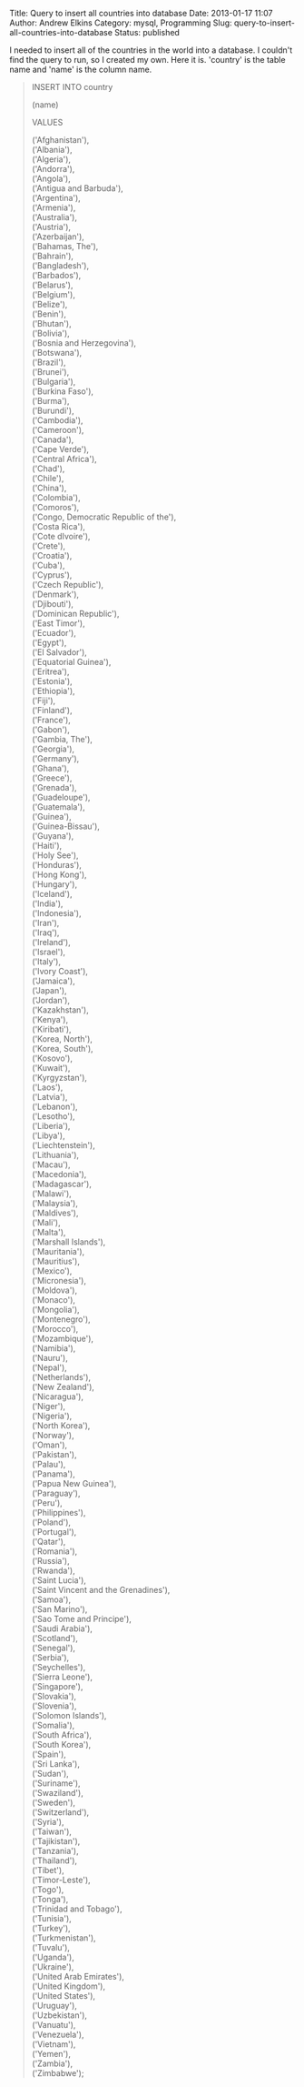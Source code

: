 Title: Query to insert all countries into database
Date: 2013-01-17 11:07
Author: Andrew Elkins
Category: mysql, Programming
Slug: query-to-insert-all-countries-into-database
Status: published

I needed to insert all of the countries in the world into a database. I
couldn't find the query to run, so I created my own. Here it is.
'country' is the table name and 'name' is the column name.

> INSERT INTO country
>
> (name)
>
> VALUES
>
> ('Afghanistan'),  
> ('Albania'),  
> ('Algeria'),  
> ('Andorra'),  
> ('Angola'),  
> ('Antigua and Barbuda'),  
> ('Argentina'),  
> ('Armenia'),  
> ('Australia'),  
> ('Austria'),  
> ('Azerbaijan'),  
> ('Bahamas, The'),  
> ('Bahrain'),  
> ('Bangladesh'),  
> ('Barbados'),  
> ('Belarus'),  
> ('Belgium'),  
> ('Belize'),  
> ('Benin'),  
> ('Bhutan'),  
> ('Bolivia'),  
> ('Bosnia and Herzegovina'),  
> ('Botswana'),  
> ('Brazil'),  
> ('Brunei'),  
> ('Bulgaria'),  
> ('Burkina Faso'),  
> ('Burma'),  
> ('Burundi'),  
> ('Cambodia'),  
> ('Cameroon'),  
> ('Canada'),  
> ('Cape Verde'),  
> ('Central Africa'),  
> ('Chad'),  
> ('Chile'),  
> ('China'),  
> ('Colombia'),  
> ('Comoros'),  
> ('Congo, Democratic Republic of the'),  
> ('Costa Rica'),  
> ('Cote dIvoire'),  
> ('Crete'),  
> ('Croatia'),  
> ('Cuba'),  
> ('Cyprus'),  
> ('Czech Republic'),  
> ('Denmark'),  
> ('Djibouti'),  
> ('Dominican Republic'),  
> ('East Timor'),  
> ('Ecuador'),  
> ('Egypt'),  
> ('El Salvador'),  
> ('Equatorial Guinea'),  
> ('Eritrea'),  
> ('Estonia'),  
> ('Ethiopia'),  
> ('Fiji'),  
> ('Finland'),  
> ('France'),  
> ('Gabon'),  
> ('Gambia, The'),  
> ('Georgia'),  
> ('Germany'),  
> ('Ghana'),  
> ('Greece'),  
> ('Grenada'),  
> ('Guadeloupe'),  
> ('Guatemala'),  
> ('Guinea'),  
> ('Guinea-Bissau'),  
> ('Guyana'),  
> ('Haiti'),  
> ('Holy See'),  
> ('Honduras'),  
> ('Hong Kong'),  
> ('Hungary'),  
> ('Iceland'),  
> ('India'),  
> ('Indonesia'),  
> ('Iran'),  
> ('Iraq'),  
> ('Ireland'),  
> ('Israel'),  
> ('Italy'),  
> ('Ivory Coast'),  
> ('Jamaica'),  
> ('Japan'),  
> ('Jordan'),  
> ('Kazakhstan'),  
> ('Kenya'),  
> ('Kiribati'),  
> ('Korea, North'),  
> ('Korea, South'),  
> ('Kosovo'),  
> ('Kuwait'),  
> ('Kyrgyzstan'),  
> ('Laos'),  
> ('Latvia'),  
> ('Lebanon'),  
> ('Lesotho'),  
> ('Liberia'),  
> ('Libya'),  
> ('Liechtenstein'),  
> ('Lithuania'),  
> ('Macau'),  
> ('Macedonia'),  
> ('Madagascar'),  
> ('Malawi'),  
> ('Malaysia'),  
> ('Maldives'),  
> ('Mali'),  
> ('Malta'),  
> ('Marshall Islands'),  
> ('Mauritania'),  
> ('Mauritius'),  
> ('Mexico'),  
> ('Micronesia'),  
> ('Moldova'),  
> ('Monaco'),  
> ('Mongolia'),  
> ('Montenegro'),  
> ('Morocco'),  
> ('Mozambique'),  
> ('Namibia'),  
> ('Nauru'),  
> ('Nepal'),  
> ('Netherlands'),  
> ('New Zealand'),  
> ('Nicaragua'),  
> ('Niger'),  
> ('Nigeria'),  
> ('North Korea'),  
> ('Norway'),  
> ('Oman'),  
> ('Pakistan'),  
> ('Palau'),  
> ('Panama'),  
> ('Papua New Guinea'),  
> ('Paraguay'),  
> ('Peru'),  
> ('Philippines'),  
> ('Poland'),  
> ('Portugal'),  
> ('Qatar'),  
> ('Romania'),  
> ('Russia'),  
> ('Rwanda'),  
> ('Saint Lucia'),  
> ('Saint Vincent and the Grenadines'),  
> ('Samoa'),  
> ('San Marino'),  
> ('Sao Tome and Principe'),  
> ('Saudi Arabia'),  
> ('Scotland'),  
> ('Senegal'),  
> ('Serbia'),  
> ('Seychelles'),  
> ('Sierra Leone'),  
> ('Singapore'),  
> ('Slovakia'),  
> ('Slovenia'),  
> ('Solomon Islands'),  
> ('Somalia'),  
> ('South Africa'),  
> ('South Korea'),  
> ('Spain'),  
> ('Sri Lanka'),  
> ('Sudan'),  
> ('Suriname'),  
> ('Swaziland'),  
> ('Sweden'),  
> ('Switzerland'),  
> ('Syria'),  
> ('Taiwan'),  
> ('Tajikistan'),  
> ('Tanzania'),  
> ('Thailand'),  
> ('Tibet'),  
> ('Timor-Leste'),  
> ('Togo'),  
> ('Tonga'),  
> ('Trinidad and Tobago'),  
> ('Tunisia'),  
> ('Turkey'),  
> ('Turkmenistan'),  
> ('Tuvalu'),  
> ('Uganda'),  
> ('Ukraine'),  
> ('United Arab Emirates'),  
> ('United Kingdom'),  
> ('United States'),  
> ('Uruguay'),  
> ('Uzbekistan'),  
> ('Vanuatu'),  
> ('Venezuela'),  
> ('Vietnam'),  
> ('Yemen'),  
> ('Zambia'),  
> ('Zimbabwe');
